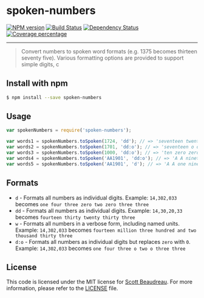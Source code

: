 # spoken-numbers
[![NPM version][npm-image]][npm-url] [![Build Status][travis-image]][travis-url] [![Dependency Status][daviddm-image]][daviddm-url] [![Coverage percentage][coveralls-image]][coveralls-url]
- - -
> Convert numbers to spoken word formats (e.g. 1375 becomes thirteen seventy five). Various formatting options are provided to support simple digits, c


## Install with npm

```bash
$ npm install --save spoken-numbers
```

## Usage

```js
var spokenNumbers = require('spoken-numbers');

var words1 = spokenNumbers.toSpoken(1724, 'dd'); // => 'seventeen twenty four'
var words2 = spokenNumbers.toSpoken(1701, 'dd:o'); // => 'seventeen o one'
var words3 = spokenNumbers.toSpoken(1000, 'dd:o'); // => 'ten zero zero'
var words4 = spokenNumbers.toSpoken('AA1901', 'dd:o'); // => 'A A nineteen o one'
var words5 = spokenNumbers.toSpoken('AA1901', 'd'); // => 'A A one nine zero one'
```

## Formats
- `d` - Formats all numbers as individual digits. Example: `14,302,033` becomes `one four three zero two zero three three`
- `dd` - Formats all numbers as individual digits. Example: `14,30,20,33` becomes `fourteen thirty twenty thirty three`
- `w` - Formats all numbers in a verbose form, including named units. Example: `14,302,033` becomes `fourteen million three hundred and two thousand thirty three`
- `d:o` - Formats all numbers as individual digits but replaces `zero` with `0`. Example: `14,302,033` becomes `one four three o two o three three`

## License
This code is licensed under the MIT license for [Scott Beaudreau](). For more
information, please refer to the [LICENSE](/LICENSE) file.


[npm-image]: https://badge.fury.io/js/spoken-numbers.svg
[npm-url]: https://npmjs.org/package/spoken-numbers
[travis-image]: https://travis-ci.org/scottbea/spoken-numbers.svg?branch=master
[travis-url]: https://travis-ci.org/scottbea/spoken-numbers
[daviddm-image]: https://david-dm.org/scottbea/spoken-numbers.svg?theme=shields.io
[daviddm-url]: https://david-dm.org/scottbea/spoken-numbers
[coveralls-image]: https://coveralls.io/repos/scottbea/spoken-numbers/badge.svg?branch=master&service=github
[coveralls-url]: https://coveralls.io/r/scottbea/spoken-numbers?branch=master
